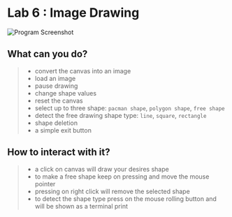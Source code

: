 # Lab 6 : Image Drawing

![Program Screenshot](https://i.postimg.cc/cLDzHcZN/Capture.png)

## What can you do?
> * convert the canvas into an image
> * load an image
> * pause drawing
> * change shape values
> * reset the canvas
> * select up to three shape: `pacman shape`, `polygon shape`, `free shape`
> * detect the free drawing shape type: `line`, `square`, `rectangle`
> * shape deletion
> * a simple exit button

## How to interact with it?
> * a click on canvas will draw your desires shape
> * to make a free shape keep on pressing and move the mouse pointer
> * pressing on right click will remove the selected shape
> * to detect the shape type press on the mouse rolling button and will be shown as a terminal print

